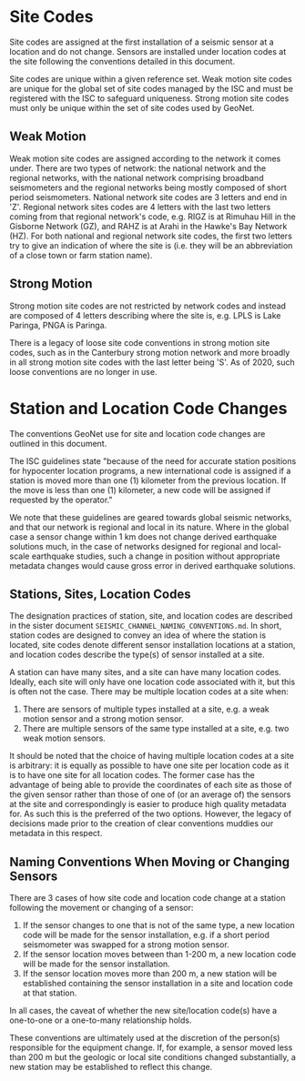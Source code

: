 # Site Codes

Site codes are assigned at the first installation of a seismic sensor at a location and do not change. Sensors are installed under location codes at the site following the conventions detailed in this document.

Site codes are unique within a given reference set. Weak motion site codes are unique for the global set of site codes managed by the ISC and must be registered with the ISC to safeguard uniqueness. Strong motion site codes must only be unique within the set of site codes used by GeoNet.     


## Weak Motion

Weak motion site codes are assigned according to the network it comes under. There are two types of network: the national network and the regional networks, with the national network comprising broadband seismometers and the regional networks being mostly composed of short period seismometers. National network site codes are 3 letters and end in 'Z'. Regional network sites codes are 4 letters with the last two letters coming from that regional network's code, e.g. RIGZ is at Rimuhau Hill in the Gisborne Network (GZ), and RAHZ is at Arahi in the Hawke's Bay Network (HZ). For both national and regional network site codes, the first two letters try to give an indication of where the site is (i.e. they will be an abbreviation of a close town or farm station name).

## Strong Motion

Strong motion site codes are not restricted by network codes and instead are composed of 4 letters describing where the site is, e.g. LPLS is Lake Paringa, PNGA is Paringa.

There is a legacy of loose site code conventions in strong motion site codes, such as in the Canterbury strong motion network and more broadly in all strong motion site codes with the last letter being 'S'. As of 2020, such loose conventions are no longer in use. 

# Station and Location Code Changes

The conventions GeoNet use for site and location code changes are outlined in this document.

The ISC guidelines state "because of the need for accurate station positions for hypocenter location programs, a new international code is assigned if a station is moved more than one (1) kilometer from the previous location. If the move is less than one (1) kilometer, a new code will be assigned if requested by the operator."

We note that these guidelines are geared towards global seismic networks, and that our network is regional and local in its nature. Where in the global case a sensor change within 1 km does not change derived earthquake solutions much, in the case of networks designed for regional and local-scale earthquake studies, such a change in position without appropriate metadata changes would cause gross error in derived earthquake solutions.

## Stations, Sites, Location Codes

The designation practices of station, site, and location codes are described in the sister document `SEISMIC_CHANNEL_NAMING_CONVENTIONS.md`.  In short, station codes are designed to convey an idea of where the station is located, site codes denote different sensor installation locations at a station, and location codes describe the type(s) of sensor installed at a site.

A station can have many sites, and a site can have many location codes. Ideally, each site will only have one location code associated with it, but this is often not the case. There may be multiple location codes at a site when:
1. There are sensors of multiple types installed at a site, e.g. a weak motion sensor and a strong motion sensor.
1. There are multiple sensors of the same type installed at a site, e.g. two weak motion sensors.

It should be noted that the choice of having multiple location codes at a site is arbitrary: it is equally as possible to have one site per location code as it is to have one site for all location codes. The former case has the advantage of being able to provide the coordinates of each site as those of the given sensor rather than those of one of (or an average of) the sensors at the site and correspondingly is easier to produce high quality metadata for. As such this is the preferred of the two options. However, the legacy of decisions made prior to the creation of clear conventions muddies our metadata in this respect.

## Naming Conventions When Moving or Changing Sensors

There are 3 cases of how site code and location code change at a station following the movement or changing of a sensor:
1. If the sensor changes to one that is not of the same type, a new location code will be made for the sensor installation, e.g. if a short period seismometer was swapped for a strong motion sensor.
1. If the sensor location moves between than 1-200 m, a new location code will be made for the sensor installation.
1. If the sensor location moves more than 200 m, a new station will be established containing the sensor installation in a site and location code at that station.

In all cases, the caveat of whether the new site/location code(s) have a one-to-one or a one-to-many relationship holds. 
 
These conventions are ultimately used at the discretion of the person(s) responsible for the equipment change. If, for example, a sensor moved less than 200 m but the geologic or local site conditions changed substantially, a new station may be established to reflect this change. 